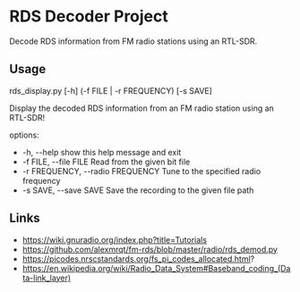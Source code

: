# RDS Decoder Project

Decode RDS information from FM radio stations using an RTL-SDR.

## Usage
rds_display.py [-h] (-f FILE | -r FREQUENCY) [-s SAVE]

Display the decoded RDS information from an FM radio station using an RTL-SDR!

options:
 * -h, --help            show this help message and exit
 * -f FILE, --file FILE  Read from the given bit file
 * -r FREQUENCY, --radio FREQUENCY Tune to the specified radio frequency
 * -s SAVE, --save SAVE  Save the recording to the given file path

## Links
* https://wiki.gnuradio.org/index.php?title=Tutorials
* https://github.com/alexmrqt/fm-rds/blob/master/radio/rds_demod.py
* https://picodes.nrscstandards.org/fs_pi_codes_allocated.html?
* https://en.wikipedia.org/wiki/Radio_Data_System#Baseband_coding_(Data-link_layer)
